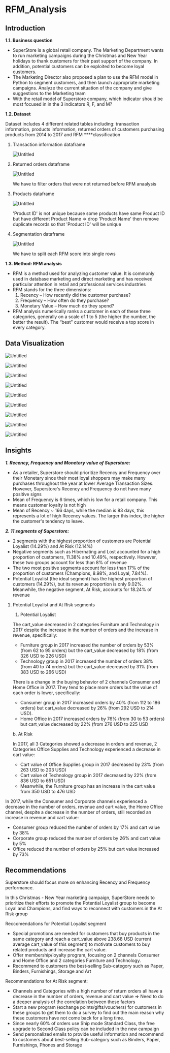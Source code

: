 # RFM_Analysis
## **Introduction**

**1.1. Business question**

- SuperStore is a global retail company. The Marketing Department wants to run marketing campaigns during the Christmas and New Year holidays to thank customers for their past support of the company. In addition, potential customers can be exploited to become loyal customers.
- The Marketing Director also proposed a plan to use the RFM model in Python to segment customers, and then launch appropriate marketing campaigns. Analyze the current situation of the company and give suggestions to the Marketing team
- With the retail model of Superstore company, which indicator should be most focused in in the 3 indicators R, F, and M?

**1.2. Dataset**

Dataset includes 4 different related tables including: transaction information, products information, returned orders of customers purchasing products from 2014 to 2017 and RFM ****classification

1. Transaction information dataframe
    
    ![Untitled](https://s3-us-west-2.amazonaws.com/secure.notion-static.com/7af95693-6c29-48a2-88c1-66928c00cf21/Untitled.png)
    
2. Returned orders dataframe
    
    ![Untitled](https://s3-us-west-2.amazonaws.com/secure.notion-static.com/789b2555-5645-454b-9160-b6f8a9bb1946/Untitled.png)
    
    We have to filter orders that were not returned before RFM anaalysis
    
3. Products dataframe
    
    ![Untitled](https://s3-us-west-2.amazonaws.com/secure.notion-static.com/f82000f3-dc0f-4b97-882d-d1278d5c39d9/Untitled.png)
    
    'Product ID' is not unique because some products have same Product ID but have different Product Name => drop 'Product Name' then remove duplicate records so that 'Product ID' will be unique
    
4. Segmentation dataframe
    
    ![Untitled](https://s3-us-west-2.amazonaws.com/secure.notion-static.com/1f18f058-595a-4f80-9eb2-064945b32301/Untitled.png)
    
    We have to split each RFM score into single rows
    

**1.3. Method: RFM analysis**

- RFM is a method used for analyzing customer value. It is commonly used in database marketing and direct marketing and has received particular attention in retail and professional services industries
- RFM stands for the three dimensions:
    1. Recency – How recently did the customer purchase?
    2. Frequency – How often do they purchase?
    3. Monetary Value – How much do they spend?
- RFM analysis numerically ranks a customer in each of these three categories, generally on a scale of 1 to 5 (the higher the number, the better the result). The “best” customer would receive a top score in every category.

## Data Visualization

![Untitled](https://s3-us-west-2.amazonaws.com/secure.notion-static.com/697dd906-603b-44bc-b4e4-3c75aef296cf/Untitled.png)

![Untitled](https://s3-us-west-2.amazonaws.com/secure.notion-static.com/1157fcf4-e974-4a67-b952-b872e5fdedb1/Untitled.png)

![Untitled](https://s3-us-west-2.amazonaws.com/secure.notion-static.com/36708ea1-66f7-43cb-8874-d13d6a5769af/Untitled.png)

![Untitled](https://s3-us-west-2.amazonaws.com/secure.notion-static.com/20073303-444c-4166-baff-6b2341a9e418/Untitled.png)

![Untitled](https://s3-us-west-2.amazonaws.com/secure.notion-static.com/eab56fca-7466-4841-a130-9078cd906e68/Untitled.png)

![Untitled](https://s3-us-west-2.amazonaws.com/secure.notion-static.com/eae19ac5-d722-48f6-ba7f-01e8d12dbf8d/Untitled.png)

![Untitled](https://s3-us-west-2.amazonaws.com/secure.notion-static.com/e5f398c2-4a01-4a55-967e-a233dfcc4835/Untitled.png)

![Untitled](https://s3-us-west-2.amazonaws.com/secure.notion-static.com/0d37dcb5-27c5-47dc-a845-a1ab6c690420/Untitled.png)

![Untitled](https://s3-us-west-2.amazonaws.com/secure.notion-static.com/4a7792f4-797c-4539-8a87-414c88209223/Untitled.png)

## ****Insights****

***1. Recency, Frequency and Monetory value of Superstore:***

- As a retailer, Superstore should prioritize Recency and Frequency over their Monetary since their most loyal shoppers may make many purchases throughout the year at lower Average Transaction Sizes. However, Superstore's Recency and Frequency do not have many positive signs
- Mean of Frequency is 6 times, which is low for a retail company. This means customer loyalty is not high
- Mean of Recency ~ 166 days, while the median is 83 days, this represents a lot of high Recency values. The larger this index, the higher the customer's tendency to leave.

***2. 11 segments of Superstore:***

- 2 segments with the highest proportion of customers are Potential Loyalist (14.29%) and At Risk (12.14%)
- Negative segments such as Hibernating and Lost accounted for a high proportion of customers, 11.38% and 10.49%, respectively. However, these two groups account for less than 8% of revenue
- The two most positive segments account for less than 17% of the proportion of customers (Champions, 8.98%, and Loyal, 7.84%).
- Potential Loyalist (the ideal segment) has the highest proportion of customers (14.29%), but its revenue proportion is only 9.02%. Meanwhile, the negative segment, At Risk, accounts for 18.24% of revenue

1. Potential Loyalist and At Risk segments
    1. Potential Loyalist
    
    The cart_value decreased in 2 categories Furniture and Technology in 2017 despite the increase in the number of orders and the increase in revenue, specifically:
    
    - Furniture group in 2017 increased the number of orders by 53% (from 62 to 95 orders) but the cart_value decreased by 18% (from 326 USD to 226 USD)
    - Technology group in 2017 increased the number of orders 38% (from 40 to 74 orders) but the cart_value decreased by 31% (from 383 USD to 266 USD)
    
    There is a change in the buying behavior of 2 channels Consumer and Home Office in 2017. They tend to place more orders but the value of each order is lower, specifically:
    
    - Consumer group in 2017 increased orders by 40% (from 112 to 186 orders) but cart_value decreased by 26% (from 292 USD to 214 USD).
    - Home Office in 2017 increased orders by 76% (from 30 to 53 orders) but cart_value decreased by 22% (from 276 USD to 225 USD
    
    b. At Risk
    
    In 2017, all 3 Categories showed a decrease in orders and revenue, 2 Categories Office Supplies and Technology experienced a decrease in cart value:
    
    - Cart value of Office Supplies group in 2017 decreased by 23% (from 263 USD to 203 USD)
    - Cart value of Technology group in 2017 decreased by 22% (from 836 USD to 651 USD)
    - Meanwhile, the Furniture group has an increase in the cart value from 350 USD to 476 USD

In 2017, while the Consumer and Corporate channels experienced a decrease in the number of orders, revenue and cart value, the Home Office channel, despite a decrease in the number of orders, still recorded an increase in revenue and cart value:

- Consumer group reduced the number of orders by 17% and cart value by 38%
- Corporate group reduced the number of orders by 26% and cart value by 5%
- Office reduced the number of orders by 25% but cart value increased by 73%

## Recommendations

Superstore should focus more on enhancing Recency and Frequency performance.

In this Christmas - New Year marketing campaign, SuperStore needs to prioritize their efforts to promote the Potential Loyalist group to become Loyal and Champions, and find ways to reconnect with customers in the At Risk group

Reccomendations for Potential Loyalist segment

- Special promotions are needed for customers that buy products in the same category and reach a cart_value above 238.68 USD (current average cart_value of this segment) to motivate customers to buy related products and increase the cart value.
- Offer membership/loyalty program, focusing on 2 channels Consumer and Home Office and 2 categories Furniture and Technology.
- Recommend to customers the best-selling Sub-category such as Paper, Binders, Furnishings, Storage and Art

Recommendations for At Risk segment:

- Channels and Categories with a high number of return orders all have a decrease in the number of orders, revenue and cart value => Need to do a deeper analysis of the correlation between these factors
- Start a new program (exchange points/gifts/vouchers) for customers in these groups to get them to do a survey to find out the main reason why these customers have not come back for a long time.
- Since nearly 60% of orders use Ship mode Standard Class, the free upgrade to Second Class policy can be included in the new campaign
- Send personalized emails to provide useful information and recommend to customers about best-selling Sub-category such as Binders, Paper, Furnishings, Phones and Storage
